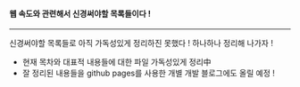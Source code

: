 #### 웹 속도와 관련해서 신경써야할 목록들이다 !
* * *
신경써야할 목록들로 아직 가독성있게 정리하진 못했다 ! 하나하나 정리해 나가자 ! 
     
* 현재 목차와 대표적 내용들에 대한 파일 가독성있게 정리中
* 잘 정리된 내용들을 github pages를 사용한 개별 개발 블로그에도 올릴 예정 !  